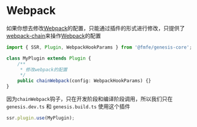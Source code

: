 # Webpack

如果你想去修改[Webpack](https://webpack.js.org/)的配置，只能通过插件的形式进行修改，只提供了[webpack-chain](https://github.com/neutrinojs/webpack-chain#readme)来操作[Webpack](https://webpack.js.org/)的配置

```ts
import { SSR, Plugin, WebpackHookParams } from '@fmfe/genesis-core';

class MyPlugin extends Plugin {
    /**
     * 修改webpack的配置
     */
    public chainWebpack(config: WebpackHookParams) {}
}

```

因为`chainWebpack`钩子，只在开发阶段和编译阶段调用，所以我们只在`genesis.dev.ts` 和 `genesis.build.ts` 使用这个插件

```ts
ssr.plugin.use(MyPlugin);
```